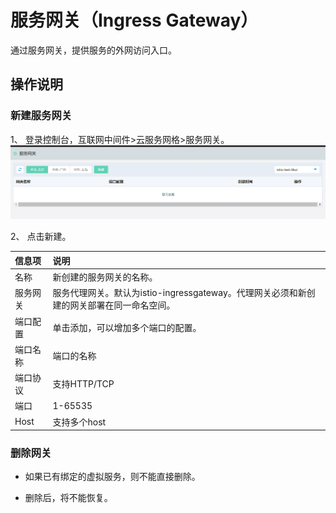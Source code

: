 #  服务网关（Ingress Gateway）

通过服务网关，提供服务的外网访问入口。


##  操作说明

###  新建服务网关

1、	登录控制台，互联网中间件>云服务网格>服务网关。
![](../../../../image/Internet-Middleware/Mesh/gateway-list.png) 


2、	点击新建。

| 信息项 | 说明 |
| :- | :- |
| 名称 | 新创建的服务网关的名称。 | 
| 服务网关 | 服务代理网关。默认为istio-ingressgateway。代理网关必须和新创建的网关部署在同一命名空间。 | 
| 端口配置 | 单击添加，可以增加多个端口的配置。 | 
| 端口名称 | 端口的名称 | 
| 端口协议 | 支持HTTP/TCP | 
| 端口 | 1-65535 | 
| Host | 支持多个host | 

	
	
 
###  删除网关

- 如果已有绑定的虚拟服务，则不能直接删除。

- 删除后，将不能恢复。


